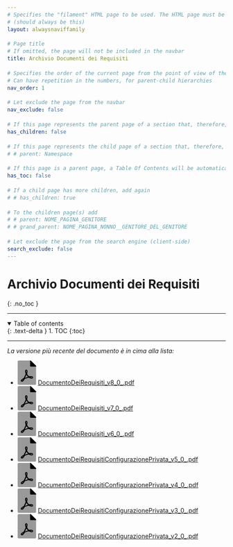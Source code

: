 ```yaml
---
# Specifies the "filament" HTML page to be used. The HTML page must be located in the "_layouts" folder.
# (should always be this)
layout: alwaysnaviffamily

# Page title
# If omitted, the page will not be included in the navbar
title: Archivio Documenti dei Requisiti

# Specifies the order of the current page from the point of view of the navbar
# Can have repetition in the numbers, for parent-child hierarchies
nav_order: 1

# Let exclude the page from the navbar
nav_exclude: false

# If this page represents the parent page of a section that, therefore, has children, specify it in the following way
has_children: false

# If this page represents the child page of a section that, therefore, has ONE parent page, specify it in the following way
# # parent: Namespace

# If this page is a parent page, a Table Of Contents will be automatically generated containing all related child pages. Use the option below to disable this functionality.
has_toc: false

# If a child page has more children, add again
# # has_children: true

# To the children page(s) add
# # parent: NOME_PAGINA_GENITORE
# # grand_parent: NOME_PAGINA_NONNO__GENITORE_DEL_GENITORE

# Let exclude the page from the search engine (client-side)
search_exclude: false
---
```


# Archivio Documenti dei Requisiti
{: .no_toc }

---

<!-- Table of contents -->
<details open markdown="block">
  <summary>
    Table of contents
  </summary>
  {: .text-delta }
1. TOC
{:toc}
</details>

---

_La versione più recente del documento è in cima alla lista:_

- ![file-pdf.svg](../assets/favicon/file-pdf.svg) [DocumentoDeiRequisiti\_v8\_0\_.pdf](../assets/DocumentoDeiRequisiti/DocumentoDeiRequisiti-v8.0/DocumentoDeiRequisiti_v8_0_.pdf)
- ![file-pdf.svg](../assets/favicon/file-pdf.svg) [DocumentoDeiRequisiti\_v7\_0\_.pdf](../assets/DocumentoDeiRequisiti/DocumentoDeiRequisiti-v7.0/DocumentoDeiRequisiti_v7_0_.pdf)
- ![file-pdf.svg](../assets/favicon/file-pdf.svg) [DocumentoDeiRequisiti\_v6\_0\_.pdf](../assets/DocumentoDeiRequisiti/DocumentoDeiRequisiti-v6.0/DocumentoDeiRequisiti_v6_0_.pdf)
- ![file-pdf.svg](../assets/favicon/file-pdf.svg) [DocumentoDeiRequisitiConfigurazionePrivata\_v5\_0\_.pdf](../assets/DocumentoDeiRequisitiConfigurazionePrivata/DocumentoDeiRequisitiConfigurazionePrivata-v5.0/DocumentoDeiRequisitiConfigurazionePrivata_v5_0_.pdf)
- ![file-pdf.svg](../assets/favicon/file-pdf.svg) [DocumentoDeiRequisitiConfigurazionePrivata\_v4\_0\_.pdf](../assets/DocumentoDeiRequisitiConfigurazionePrivata/DocumentoDeiRequisitiConfigurazionePrivata-v4.0/DocumentoDeiRequisitiConfigurazionePrivata_v4_0_.pdf)
- ![file-pdf.svg](../assets/favicon/file-pdf.svg) [DocumentoDeiRequisitiConfigurazionePrivata\_v3\_0\_.pdf](../assets/DocumentoDeiRequisitiConfigurazionePrivata/DocumentoDeiRequisitiConfigurazionePrivata-v3.0/DocumentoDeiRequisitiConfigurazionePrivata_v3_0_.pdf)
- ![file-pdf.svg](../assets/favicon/file-pdf.svg) [DocumentoDeiRequisitiConfigurazionePrivata\_v2\_0\_.pdf](../assets/DocumentoDeiRequisitiConfigurazionePrivata/DocumentoDeiRequisitiConfigurazionePrivata-v2.0/DocumentoDeiRequisitiConfigurazionePrivata_v2_0_.pdf)
